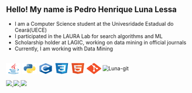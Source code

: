## Hello! My name is Pedro Henrique Luna Lessa
- I am a Computer Science student at the Univesridade Estadual do Ceará(UECE)
- I participated in the LAURA Lab for search algorithms and ML
- Scholarship holder at LAGIC, working on data mining in official journals
- Currently, I am working with Data Mining
<div style="display: inline_block"><br>
  <img align="center" alt="Luna-java" height="30" width="40" src="https://raw.githubusercontent.com/devicons/devicon/master/icons/java/java-original.svg"/>
  <img align="center" alt="Luna-python" height="30" width="40" src="https://raw.githubusercontent.com/devicons/devicon/master/icons/python/python-original.svg"/>
  <img align="center" alt="Luna-c" height="30" width="40" src="https://raw.githubusercontent.com/devicons/devicon/master/icons/c/c-original.svg"/>
  <img align="center" alt="Luna-css3" height="30" width="40" src="https://raw.githubusercontent.com/devicons/devicon/master/icons/css3/css3-original.svg"/>
  <img align="center" alt="Luna-html5" height="30" width="40" src="https://raw.githubusercontent.com/devicons/devicon/master/icons/html5/html5-original.svg"/>
  <img align="center" alt="Luna-git" height="30" width="40" src="https://raw.githubusercontent.com/devicons/devicon/master/icons/git/git-original.svg"/>
  <img align="center" alt="Luna-git" height="30" width="40" src="https://raw.githubusercontent.com/devicons/devicon/master/icons/js/js-original.svg"/>
</div>
<div><br>
  <a href="https://www.instagram.com/ph.lunaless" target="_blank"><img src="https://img.shields.io/badge/Instagram-E4405F?style=for-the-badge&logo=instagram&logoColor=white"/>
  <a href="https://www.linkedin.com/in/pedro-luna-7a43bb305/" target="_blank"><img src="https://img.shields.io/badge/LinkedIn-0077B5?style=for-the-badge&logo=linkedin&logoColor=white"/>
  <a href="mailto:pedro.luna@aluno.uece.br" target="_blank"><img src="https://img.shields.io/badge/Gmail-D14836?style=for-the-badge&logo=gmail&logoColor=white"/>
    
</div>

